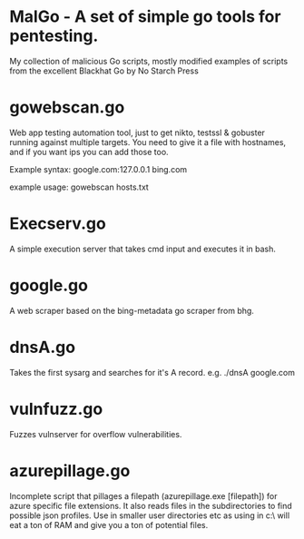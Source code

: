 # MalGo - A set of simple go tools for pentesting.
My collection of malicious Go scripts, mostly modified examples of scripts from the excellent Blackhat Go by No Starch Press
# gowebscan.go
Web app testing automation tool, just to get nikto, testssl & gobuster running against multiple targets. You need to give it a file with hostnames, and if you want ips you can add those too.


Example syntax:
google.com:127.0.0.1
bing.com


example usage: 
gowebscan hosts.txt

# Execserv.go
A simple execution server that takes cmd input and executes it in bash.

# google.go
A web scraper based on the bing-metadata go scraper from bhg.

# dnsA.go
Takes the first sysarg and searches for it's A record. e.g. ./dnsA google.com

# vulnfuzz.go
Fuzzes vulnserver for overflow vulnerabilities.

# azurepillage.go
Incomplete script that pillages a filepath (azurepillage.exe [filepath]) for azure specific file extensions. It also reads files in the subdirectories to find possible json profiles. Use in smaller user directories etc as using in c:\ will eat a ton of RAM and give you a ton of potential files.
